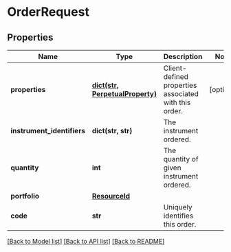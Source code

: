 # OrderRequest

## Properties
Name | Type | Description | Notes
------------ | ------------- | ------------- | -------------
**properties** | [**dict(str, PerpetualProperty)**](PerpetualProperty.md) | Client-defined properties associated with this order. | [optional] 
**instrument_identifiers** | **dict(str, str)** | The instrument ordered. | 
**quantity** | **int** | The quantity of given instrument ordered. | 
**portfolio** | [**ResourceId**](ResourceId.md) |  | 
**code** | **str** | Uniquely identifies this order. | 

[[Back to Model list]](../README.md#documentation-for-models) [[Back to API list]](../README.md#documentation-for-api-endpoints) [[Back to README]](../README.md)


